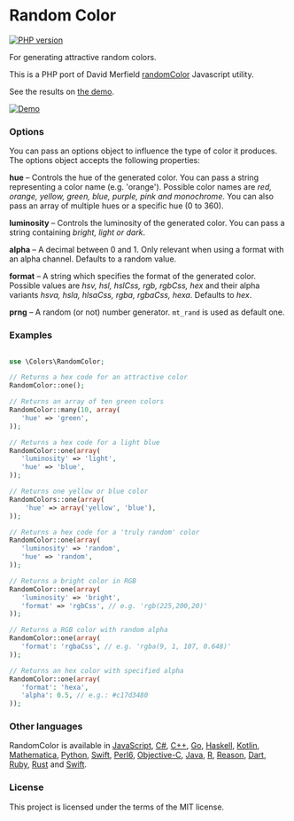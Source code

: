 # Random Color

[![PHP version](https://badge.fury.io/ph/mistic100%2Frandomcolor.svg)](http://badge.fury.io/ph/mistic100%2Frandomcolor)

For generating attractive random colors. 

This is a PHP port of David Merfield [randomColor](https://github.com/davidmerfield/randomColor) Javascript utility.

See the results on [the demo](http://www.strangeplanet.fr/work/RandomColor.php).

[![Demo](https://raw.githubusercontent.com/mistic100/RandomColor.php/master/demo/screenshot.jpg)](http://www.strangeplanet.fr/work/RandomColor.php)

### Options

You can pass an options object to influence the type of color it produces. The options object accepts the following properties:

**hue** – Controls the hue of the generated color. You can pass a string representing a color name (e.g. 'orange'). Possible color names are *red, orange, yellow, green, blue, purple, pink and monochrome*. You can also pass an array of multiple hues or a specific hue (0 to 360).

**luminosity** – Controls the luminosity of the generated color. You can pass a string containing *bright, light or dark*.

**alpha** – A decimal between 0 and 1. Only relevant when using a format with an alpha channel. Defaults to a random value.

**format** – A string which specifies the format of the generated color. Possible values are *hsv, hsl, hslCss, rgb, rgbCss, hex* and their alpha variants *hsva, hsla, hlsaCss, rgba, rgbaCss, hexa*. Defaults to *hex*.

**prng** – A random (or not) number generator. `mt_rand` is used as default one.

### Examples

```php

use \Colors\RandomColor;

// Returns a hex code for an attractive color
RandomColor::one(); 

// Returns an array of ten green colors
RandomColor::many(10, array(
   'hue' => 'green',
));

// Returns a hex code for a light blue
RandomColor::one(array(
   'luminosity' => 'light',
   'hue' => 'blue',
));

// Returns one yellow or blue color
RandomColors::one(array(
    'hue' => array('yellow', 'blue'),
));

// Returns a hex code for a 'truly random' color
RandomColor::one(array(
   'luminosity' => 'random',
   'hue' => 'random',
));

// Returns a bright color in RGB
RandomColor::one(array(
   'luminosity' => 'bright',
   'format' => 'rgbCss', // e.g. 'rgb(225,200,20)'
));

// Returns a RGB color with random alpha
RandomColor::one(array(
   'format': 'rgbaCss', // e.g. 'rgba(9, 1, 107, 0.648)'
));

// Returns an hex color with specified alpha
RandomColor::one(array(
   'format': 'hexa',
   'alpha': 0.5, // e.g.: #c17d3480
));
```

### Other languages

RandomColor is available in [JavaScript](https://github.com/davidmerfield/randomColor), [C#](https://github.com/nathanpjones/randomColorSharped), [C++](https://github.com/xuboying/randomcolor-cpp), [Go](https://github.com/hansrodtang/randomcolor), [Haskell](http://hackage.haskell.org/package/palette-0.3/docs/Data-Colour-Palette-RandomColor.html), [Kotlin](https://github.com/brian-norman/RandomKolor), [Mathematica](https://github.com/yuluyan/PrettyRandomColor), [Python](https://github.com/kevinwuhoo/randomcolor-py), [Swift](https://github.com/onevcat/RandomColorSwift), [Perl6](https://github.com/Xliff/p6-RandomColor), [Objective-C](https://github.com/yageek/randomColor), [Java](https://github.com/lzyzsd/AndroidRandomColor), [R](https://github.com/ronammar/randomcoloR), [Reason](https://github.com/ktrzos/bs-randomColor), [Dart](https://github.com/DAMMAK/RandomColorDart), [Ruby](https://github.com/khash/random_color), [Rust](https://github.com/elementh/random_color) and [Swift](https://github.com/onevcat/RandomColorSwift).

### License

This project is licensed under the terms of the MIT license.
